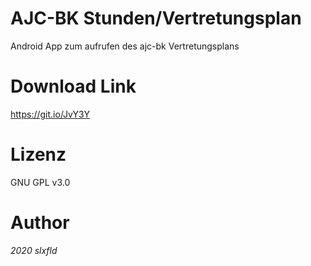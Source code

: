 ﻿# AJC-BK Stunden/Vertretungsplan
Android App zum aufrufen des ajc-bk Vertretungsplans

# Download Link
https://git.io/JvY3Y

# Lizenz
GNU GPL v3.0

# Author
*2020 slxfld*
